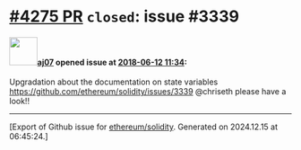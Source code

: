 # [\#4275 PR](https://github.com/ethereum/solidity/pull/4275) `closed`: issue #3339

#### <img src="https://avatars.githubusercontent.com/u/9623159?v=4" width="50">[aj07](https://github.com/aj07) opened issue at [2018-06-12 11:34](https://github.com/ethereum/solidity/pull/4275):

Upgradation about the documentation on state variables
https://github.com/ethereum/solidity/issues/3339  @chriseth  please have a look!!




-------------------------------------------------------------------------------



[Export of Github issue for [ethereum/solidity](https://github.com/ethereum/solidity). Generated on 2024.12.15 at 06:45:24.]

